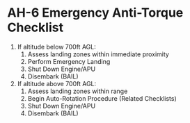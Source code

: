 # AH-6 Emergency Anti-Torque Checklist

1. If altitude below 700ft AGL:
   1. Assess landing zones within immediate proximity
   2. Perform Emergency Landing
   3. Shut Down Engine/APU
   4. Disembark (BAIL)
2. If altitude above 700ft AGL:
   1. Assess landing zones within range
   2. Begin Auto-Rotation Procedure (Related Checklists)
   3. Shut Down Engine/APU
   4. Disembark (BAIL)
